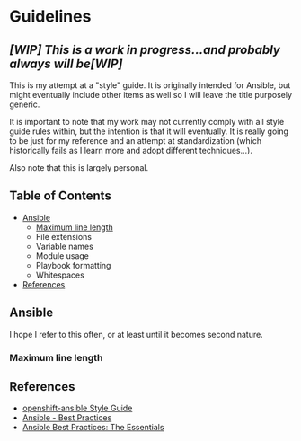 # Guidelines
## ***[WIP] This is a work in progress...and probably always will be[WIP]***
This is my attempt at a "style" guide.  It is originally intended for Ansible,
but might eventually include other items as well so I will leave the title
purposely generic.

It is important to note that my work may not currently comply with all style
guide rules within, but the intention is that it will eventually.  It is really
going to be just for my reference and an attempt at standardization (which
historically fails as I learn more and adopt different techniques...).

Also note that this is largely personal.

## Table of Contents
* [Ansible](#ansible)
  * [Maximum line length](#maximum_line_length)
  * File extensions
  * Variable names
  * Module usage
  * Playbook formatting
  * Whitespaces
* [References](#references)

## <a name="ansible"></a>Ansible
I hope I refer to this often, or at least until it becomes second nature.
### <a name="maximum_line_length"></a>Maximum line length

## <a name="references"></a>References
* [openshift-ansible Style Guide](https://github.com/openshift/openshift-ansible/blob/master/docs/style_guide.adoc)
* [Ansible - Best Practices](http://docs.ansible.com/ansible/latest/playbooks_best_practices.html)
* [Ansible Best Practices: The Essentials](https://www.ansible.com/blog/ansible-best-practices-essentials)
